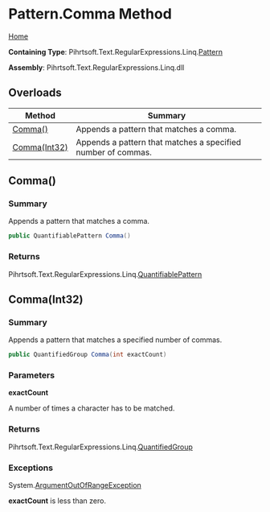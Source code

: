 # Pattern\.Comma Method

[Home](../../../../../../README.md)

**Containing Type**: Pihrtsoft\.Text\.RegularExpressions\.Linq\.[Pattern](../README.md)

**Assembly**: Pihrtsoft\.Text\.RegularExpressions\.Linq\.dll

## Overloads

| Method | Summary |
| ------ | ------- |
| [Comma()](#Pihrtsoft_Text_RegularExpressions_Linq_Pattern_Comma) | Appends a pattern that matches a comma\. |
| [Comma(Int32)](#Pihrtsoft_Text_RegularExpressions_Linq_Pattern_Comma_System_Int32_) | Appends a pattern that matches a specified number of commas\. |

## Comma\(\) <a name="Pihrtsoft_Text_RegularExpressions_Linq_Pattern_Comma"></a>

### Summary

Appends a pattern that matches a comma\.

```csharp
public QuantifiablePattern Comma()
```

### Returns

Pihrtsoft\.Text\.RegularExpressions\.Linq\.[QuantifiablePattern](../../QuantifiablePattern/README.md)

## Comma\(Int32\) <a name="Pihrtsoft_Text_RegularExpressions_Linq_Pattern_Comma_System_Int32_"></a>

### Summary

Appends a pattern that matches a specified number of commas\.

```csharp
public QuantifiedGroup Comma(int exactCount)
```

### Parameters

**exactCount**

A number of times a character has to be matched\.

### Returns

Pihrtsoft\.Text\.RegularExpressions\.Linq\.[QuantifiedGroup](../../QuantifiedGroup/README.md)

### Exceptions

System\.[ArgumentOutOfRangeException](https://docs.microsoft.com/en-us/dotnet/api/system.argumentoutofrangeexception)

**exactCount** is less than zero\.

